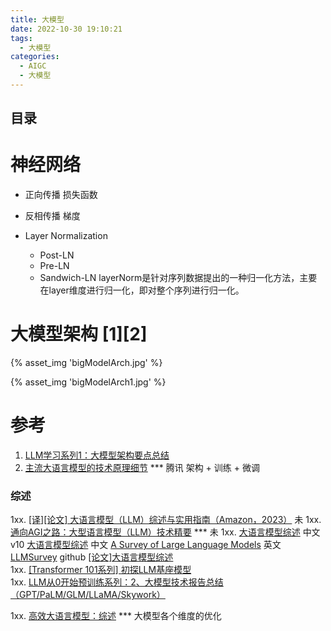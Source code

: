 ```yaml
---
title: 大模型
date: 2022-10-30 19:10:21
tags:
  - 大模型
categories: 
  - AIGC
  - 大模型  
---
```


<p></p>
<!-- more -->

## 目录
<!-- toc -->


# 神经网络
+ 正向传播
  损失函数  
  
+ 反相传播
  梯度
  
+ Layer Normalization
  - Post-LN
  - Pre-LN
  - Sandwich-LN
  layerNorm是针对序列数据提出的一种归一化方法，主要在layer维度进行归一化，即对整个序列进行归一化。
  
# 大模型架构 [1][2]

{% asset_img 'bigModelArch.jpg' %}

{% asset_img 'bigModelArch1.jpg' %}

# 参考

1. [LLM学习系列1：大模型架构要点总结](https://zhuanlan.zhihu.com/p/648050614)
2. [主流大语言模型的技术原理细节](https://cloud.tencent.com/developer/article/2328541) *** 腾讯     架构 + 训练 + 微调


### 综述
1xx. [[译][论文] 大语言模型（LLM）综述与实用指南（Amazon，2023）](http://arthurchiao.art/blog/llm-practical-guide-zh/) 未
1xx. [通向AGI之路：大型语言模型（LLM）技术精要](https://zhuanlan.zhihu.com/p/597586623) *** 未
1xx. [大语言模型综述](http://aibox.ruc.edu.cn/docs/2023-08/cb9badcb213f4c8b89d00d579eed4a4c.pdf) 中文  v10 
     [大语言模型综述](https://github.com/RUCAIBox/LLMSurvey/blob/main/assets/LLM_Survey_Chinese.pdf) 中文
     [A Survey of Large Language Models](https://arxiv.org/pdf/2303.18223.pdf) 英文
     [LLMSurvey](https://github.com/www6v/LLMSurvey)  github
     [[论文]大语言模型综述](https://zhuanlan.zhihu.com/p/630203554)         
1xx. [[Transformer 101系列] 初探LLM基座模型](https://zhuanlan.zhihu.com/p/640784855)   
1xx. [LLM从0开始预训练系列：2、大模型技术报告总结（GPT/PaLM/GLM/LLaMA/Skywork）](https://zhuanlan.zhihu.com/p/664046612) 

1xx. [高效大语言模型：综述](https://zhuanlan.zhihu.com/p/671710012)  *** 大模型各个维度的优化